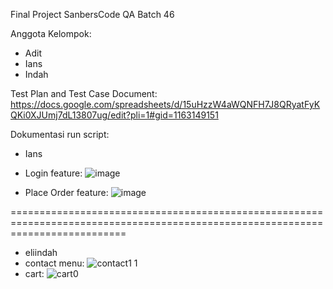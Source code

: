 Final Project SanbersCode QA Batch 46

Anggota Kelompok:

- Adit
- Ians
- Indah

Test Plan and Test Case Document:
https://docs.google.com/spreadsheets/d/15uHzzW4aWQNFH7J8QRyatFyKQKi0XJUmj7dL13807ug/edit?pli=1#gid=1163149151

Dokumentasi run script:
- Ians
- Login feature:
![image](https://github.com/PassangerPigeon/SanbersCodeQA-Kelompok01/assets/49262957/5ef0b94f-f764-491f-9607-e4c22d1d7f7a)

- Place Order feature:
![image](https://github.com/PassangerPigeon/SanbersCodeQA-Kelompok01/assets/49262957/97acae7b-c735-4e94-be5c-eda239d66e5b)

================================================================================================================================

- eliindah
- contact menu:
![contact1 1](https://github.com/PassangerPigeon/SanbersCodeQA-Kelompok01/assets/57736796/475a05a7-b5e7-49cf-8600-a84af2aa346f)
- cart:
![cart0](https://github.com/PassangerPigeon/SanbersCodeQA-Kelompok01/assets/57736796/3c36c06d-a61d-433a-8dbe-a19ac92c4111)



